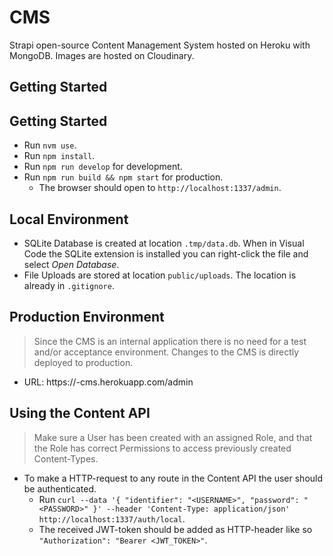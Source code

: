 # CMS

Strapi open-source Content Management System hosted on Heroku with MongoDB. Images are hosted on Cloudinary.

## Getting Started

## Getting Started

- Run `nvm use`.
- Run `npm install`.
- Run `npm run develop` for development.
- Run `npm run build && npm start` for production.
    - The browser should open to `http://localhost:1337/admin`.

## Local Environment

- SQLite Database is created at location `.tmp/data.db`. When in Visual Code the SQLite extension is installed you can right-click the file and select *Open Database*.
- File Uploads are stored at location `public/uploads`. The location is already in `.gitignore`.

## Production Environment

> Since the CMS is an internal application there is no need for a test and/or acceptance environment. Changes to the CMS is directly deployed to production.

- URL: https://<projectname>-cms.herokuapp.com/admin

## Using the Content API

> Make sure a User has been created with an assigned Role, and that the Role has correct Permissions to access previously created Content-Types.

- To make a HTTP-request to any route in the Content API the user should be authenticated.
    - Run `curl --data '{ "identifier": "<USERNAME>", "password": "<PASSWORD>" }' --header 'Content-Type: application/json' http://localhost:1337/auth/local`.
    - The received JWT-token should be added as HTTP-header like so `"Authorization": "Bearer <JWT_TOKEN>"`.
